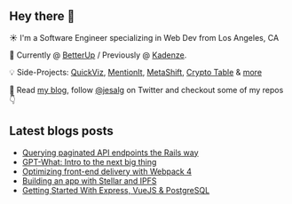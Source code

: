## Hey there 👋
:sunny: I'm a Software Engineer specializing in Web Dev from Los Angeles, CA

:office: Currently @ [BetterUp](https://github.com/BetterUp) / Previously @ [Kadenze](https://github.com/Kadenze).

:bulb: Side-Projects: [QuickViz](http://quickviz.app), [MentionIt](http://mentionit.app), [MetaShift](http://metashift.io), [Crypto Table](http://jes.al/crypto-table/) & [more](https://jes.al/projects)

:eyes: Read [my blog](https://jes.al/), follow [@jesalg](https://twitter.com/jesalg) on Twitter and checkout some of my repos :point_down: 

## Latest blogs posts
<!-- BLOG-POST-LIST:START -->
- [Querying paginated API endpoints the Rails way](https://dev.to/jesalg/querying-paginated-api-endpoints-the-rails-way-56o1)
- [GPT-What: Intro to the next big thing](https://dev.to/jesalg/gpt-what-intro-to-the-next-big-thing-1jc1)
- [Optimizing front-end delivery with Webpack 4](https://dev.to/jesalg/optimizing-front-end-delivery-with-webpack-4-1mm4)
- [Building an app with Stellar and IPFS](https://dev.to/jesalg/building-an-app-with-stellar-and-ipfs-5ceb)
- [Getting Started With Express, VueJS & PostgreSQL](https://dev.to/jesalg/getting-started-with-express-vuejs--postgresql--24db)
<!-- BLOG-POST-LIST:END -->
